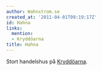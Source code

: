 ```yaml
---
author: Wahnstrom.se
created_at: '2011-04-01T09:19:17Z'
id: Hahna
links:
  mention:
  - Kryddöarna
title: Hahna
---
```


Stort handelshus på [Kryddöarna].

  [Kryddöarna]: Kryddöarna